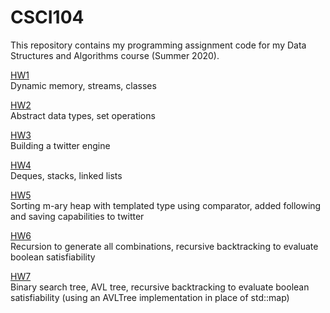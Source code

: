 # CSCI104
This repository contains my programming assignment code for my Data Structures and Algorithms course (Summer 2020).  

[HW1](https://github.com/eyang0/portfolio/tree/main/CSCI104/hw1)  
Dynamic memory, streams, classes

[HW2](https://github.com/eyang0/portfolio/tree/main/CSCI104/hw2)  
Abstract data types, set operations

[HW3](https://github.com/eyang0/portfolio/tree/main/CSCI104/hw3)  
Building a twitter engine

[HW4](https://github.com/eyang0/portfolio/tree/main/CSCI104/hw4)  
Deques, stacks, linked lists

[HW5](https://github.com/eyang0/portfolio/tree/main/CSCI104/hw5)  
Sorting m-ary heap with templated type using comparator, added following and saving capabilities to twitter

[HW6](https://github.com/eyang0/portfolio/tree/main/CSCI104/hw6)  
Recursion to generate all combinations, recursive backtracking to evaluate boolean satisfiability

[HW7](https://github.com/eyang0/portfolio/tree/main/CSCI104/hw7)  
Binary search tree, AVL tree, recursive backtracking to evaluate boolean satisfiability (using an AVLTree implementation in place of std::map)
